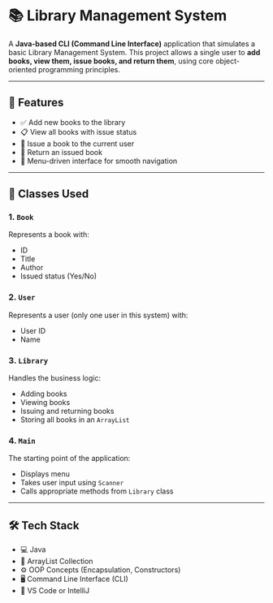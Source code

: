 # 📚 Library Management System

A **Java-based CLI (Command Line Interface)** application that simulates a basic Library Management System. This project allows a single user to **add books, view them, issue books, and return them**, using core object-oriented programming principles.

---

## 🎯 Features

- ✅ Add new books to the library
- 📋 View all books with issue status
- 📖 Issue a book to the current user
- 🔁 Return an issued book
- 🧠 Menu-driven interface for smooth navigation

---

## 🧱 Classes Used

### 1. `Book`
Represents a book with:
- ID
- Title
- Author
- Issued status (Yes/No)

### 2. `User`
Represents a user (only one user in this system) with:
- User ID
- Name

### 3. `Library`
Handles the business logic:
- Adding books
- Viewing books
- Issuing and returning books
- Storing all books in an `ArrayList`

### 4. `Main`
The starting point of the application:
- Displays menu
- Takes user input using `Scanner`
- Calls appropriate methods from `Library` class

---

## 🛠 Tech Stack

- 💻 Java
- 🧮 ArrayList Collection
- ⚙️ OOP Concepts (Encapsulation, Constructors)
- 🖥️ Command Line Interface (CLI)
- 🧪 VS Code or IntelliJ
